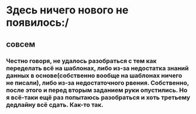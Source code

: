 # Здесь ничего нового не появилось:/
## совсем
### Честно говоря, не удалось разобраться с тем как переделать всё на шаблонах, либо из-за недостатка знаний данных в основе(собственно вообще на шаблонах ничего не писали), либо из-за недостаточного рвения. Собственно, после этого и перед вторым заданием руки опустились. Но я всё-таки ещё раз попытаюсь разобраться и хоть третьему дедлайну всё сдать. Как-то так.
